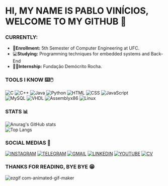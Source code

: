 # HI, MY NAME IS PABLO VINÍCIOS, WELCOME TO MY GITHUB 👋

### CURRENTLY:
- 📖**Enrollment:** 5th Semester of Computer Engineering at UFC.
- 💻**Studying:** Programming techniques for embedded systems and Back-End 
- 🧑‍💻**Internship:** Fundação Demócrito Rocha.

### TOOLS I KNOW ⌨️🖱️

![C](https://img.shields.io/badge/C-00599C?style=for-the-badge&logo=c&logoColor=white) 
![C++](https://img.shields.io/badge/C%2B%2B-00599C?style=for-the-badge&logo=c%2B%2B&logoColor=white) 
![Java](https://img.shields.io/badge/Java-%23FF5733?style=for-the-badge&logo=openjdk&logoColor=white) 
![Python](https://img.shields.io/badge/Python-FFD43B?style=for-the-badge&logo=python&logoColor=blue) 
![HTML](https://img.shields.io/badge/HTML-FF4500?style=for-the-badge&logo=html5&logoColor=white)
![CSS](https://img.shields.io/badge/CSS-1572B6?style=for-the-badge&logo=css3&logoColor=white) ![JavaScript](https://img.shields.io/badge/javascript-%23323330.svg?style=for-the-badge&logo=javascript&logoColor=%23F7DF1E)<br>
![MySQL](https://img.shields.io/badge/MySQL-4479A1?style=for-the-badge&logo=mysql&logoColor=white)
![VHDL](https://img.shields.io/badge/VHDL-007ACC?style=for-the-badge&logo=xilinx&logoColor=white) 
![Assemblyx86](https://img.shields.io/badge/Assembly_x86-FF0000?style=for-the-badge&logo=assembly&logoColor=white) 
![Linux](https://img.shields.io/badge/Linux-FCC624?style=for-the-badge&logo=linux&logoColor=black)

### STATS 📊

![Anurag's GitHub stats](https://github-readme-stats.vercel.app/api?username=PabloVini28&show_icons=true&theme=radical) <br> ![Top Langs](https://github-readme-stats.vercel.app/api/top-langs/?username=PabloVini28&layout=compact&theme=radical)

### SOCIAL MEDIAS 💬

[![INSTAGRAM](https://img.shields.io/badge/Instagram-E4405F?style=for-the-badge&logo=instagram&logoColor=white)](https://instagram.com/pablovinix_?igshid=OGQ5ZDc2ODk2ZA==)
[![TELEGRAM](https://img.shields.io/badge/Telegram-26A5E4.svg?style=for-the-badge&logo=Telegram&logoColor=white)](https://t.me/PabloVini2811)
[![GMAIL](https://img.shields.io/badge/Gmail-EA4335.svg?style=for-the-badge&logo=Gmail&logoColor=white)](https://mail.google.com/mail/u/0/?fs=1&tf=cm&source=mailto&to=pablovsa2811@gmail.com)
[![LINKEDIN](https://img.shields.io/badge/LinkedIn-0A66C2.svg?style=for-the-badge&logo=LinkedIn&logoColor=white)](https://www.linkedin.com/in/pablo-vin%C3%ADcios-da-s-ara%C3%BAjo-89b159280/)
[![YOUTUBE](https://img.shields.io/badge/YOUTUBE-FF0000.svg?style=for-the-badge&logo=YouTube&logoColor=white)](https://www.youtube.com/@PabloVini_Araujo) 
[![CV](https://img.shields.io/badge/CVLattes-0047AB.svg?style=for-the-badge&logo=Lattes&logoColor=white)](http://lattes.cnpq.br/8858311701821906)


### THANKS FOR READING, BYE BYE 😁
![ezgif com-animated-gif-maker](https://github.com/PabloVini28/PabloVini28/assets/128994831/df6214af-5e31-4fc0-b6e6-b97073ef1a4f)

    
